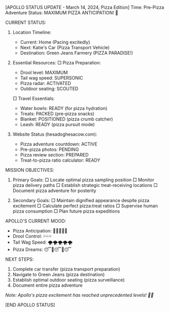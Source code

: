 [APOLLO STATUS UPDATE - March 14, 2024, Pizza Edition]
Time: Pre-Pizza Adventure
Status: MAXIMUM PIZZA ANTICIPATION! 🍕

CURRENT STATUS:
1. Location Timeline:
   - Current: Home (Pacing excitedly)
   - Next: Katie's Car (Pizza Transport Vehicle)
   - Destination: Green Jeans Farmery (PIZZA PARADISE!)

2. Essential Resources:
   □ Pizza Preparation:
     - Drool level: MAXIMUM
     - Tail wag speed: SUPERSONIC
     - Pizza radar: ACTIVATED
     - Outdoor seating: SCOUTED

   □ Travel Essentials:
     - Water bowls: READY (for pizza hydration)
     - Treats: PACKED (pre-pizza snacks)
     - Blanket: POSITIONED (pizza crumb catcher)
     - Leash: READY (pizza pursuit mode)

3. Website Status (hesadoghesacow.com):
   - Pizza adventure countdown: ACTIVE
   - Pre-pizza photos: PENDING
   - Pizza review section: PREPARED
   - Treat-to-pizza ratio calculator: READY

MISSION OBJECTIVES:
1. Primary Goals:
   □ Locate optimal pizza sampling position
   □ Monitor pizza delivery paths
   □ Establish strategic treat-receiving locations
   □ Document pizza adventure for posterity

2. Secondary Goals:
   □ Maintain dignified appearance despite pizza excitement
   □ Calculate perfect pizza:treat ratios
   □ Supervise human pizza consumption
   □ Plan future pizza expeditions

APOLLO'S CURRENT MOOD:
- Pizza Anticipation: 🍕🍕🍕🍕🍕
- Drool Control: 💦💦💦
- Tail Wag Speed: 🌪️🌪️🌪️🌪️🌪️
- Pizza Dreams: 😴🍕😴🍕😴

NEXT STEPS:
1. Complete car transfer (pizza transport preparation)
2. Navigate to Green Jeans (pizza destination)
3. Establish optimal outdoor seating (pizza surveillance)
4. Document entire pizza adventure

*Note: Apollo's pizza excitement has reached unprecedented levels! 🐾🍕*

[END APOLLO STATUS] 